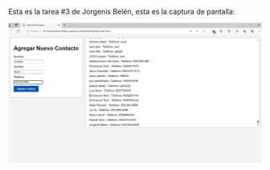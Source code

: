 Esta es la tarea #3 de Jorgenis Belén, esta es la captura de pantalla:

![Mi captura de pantalla](Captura.jpg)